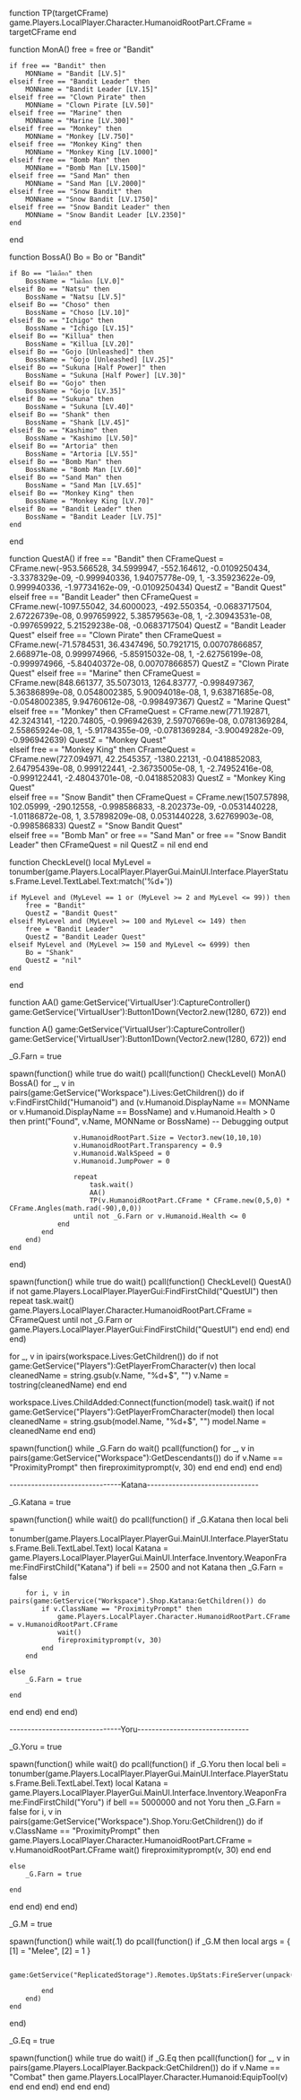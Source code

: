 function TP(targetCFrame)
	game.Players.LocalPlayer.Character.HumanoidRootPart.CFrame = targetCFrame
end

function MonA()
	free = free or "Bandit"

	if free == "Bandit" then
		MONName = "Bandit [LV.5]"
	elseif free == "Bandit Leader" then
		MONName = "Bandit Leader [LV.15]"
	elseif free == "Clown Pirate" then
		MONName = "Clown Pirate [LV.50]"
	elseif free == "Marine" then
		MONName = "Marine [LV.300]"
	elseif free == "Monkey" then
		MONName = "Monkey [LV.750]"
	elseif free == "Monkey King" then
		MONName = "Monkey King [LV.1000]"
	elseif free == "Bomb Man" then
		MONName = "Bomb Man [LV.1500]"
	elseif free == "Sand Man" then
		MONName = "Sand Man [LV.2000]"
	elseif free == "Snow Bandit" then
		MONName = "Snow Bandit [LV.1750]"
	elseif free == "Snow Bandit Leader" then
		MONName = "Snow Bandit Leader [LV.2350]"
	end
end

function BossA()
	Bo = Bo or "Bandit"

	if Bo == "ไม่เลือก" then
		BossName = "ไม่เลือก [LV.0]"
	elseif Bo == "Natsu" then
		BossName = "Natsu [LV.5]"
	elseif Bo == "Choso" then
		BossName = "Choso [LV.10]"
	elseif Bo == "Ichigo" then
		BossName = "Ichigo [LV.15]"
	elseif Bo == "Killua" then
		BossName = "Killua [LV.20]"
	elseif Bo == "Gojo [Unleashed]" then
		BossName = "Gojo [Unleashed] [LV.25]"
	elseif Bo == "Sukuna [Half Power]" then
		BossName = "Sukuna [Half Power] [LV.30]"
	elseif Bo == "Gojo" then
		BossName = "Gojo [LV.35]"
	elseif Bo == "Sukuna" then
		BossName = "Sukuna [LV.40]"
	elseif Bo == "Shank" then
		BossName = "Shank [LV.45]"
	elseif Bo == "Kashimo" then
		BossName = "Kashimo [LV.50]"
	elseif Bo == "Artoria" then
		BossName = "Artoria [LV.55]"
	elseif Bo == "Bomb Man" then
		BossName = "Bomb Man [LV.60]"
	elseif Bo == "Sand Man" then
		BossName = "Sand Man [LV.65]"
	elseif Bo == "Monkey King" then
		BossName = "Monkey King [LV.70]"
	elseif Bo == "Bandit Leader" then
		BossName = "Bandit Leader [LV.75]"
	end
end


function QuestA()
	if free == "Bandit" then
		CFrameQuest = CFrame.new(-953.566528, 34.5999947, -552.164612, -0.0109250434, -3.3378329e-09, -0.999940336, 1.94075778e-09, 1, -3.35923622e-09, 0.999940336, -1.97734162e-09, -0.0109250434)
		QuestZ = "Bandit Quest"
	elseif free == "Bandit Leader" then
		CFrameQuest = CFrame.new(-1097.55042, 34.6000023, -492.550354, -0.0683717504, 2.67226739e-08, 0.997659922, 5.38579563e-08, 1, -2.30943531e-08, -0.997659922, 5.21529238e-08, -0.0683717504)
		QuestZ = "Bandit Leader Quest"
	elseif free == "Clown Pirate" then
		CFrameQuest = CFrame.new(-71.5784531, 36.4347496, 50.7921715, 0.00707866857, 2.668971e-08, 0.999974966, -5.85915032e-08, 1, -2.62756199e-08, -0.999974966, -5.84040372e-08, 0.00707866857)
		QuestZ = "Clown Pirate Quest"
	elseif free == "Marine" then
		CFrameQuest = CFrame.new(848.661377, 35.5073013, 1264.83777, -0.998497367, 5.36386899e-08, 0.0548002385, 5.90094018e-08, 1, 9.63871685e-08, -0.0548002385, 9.94760612e-08, -0.998497367)
		QuestZ = "Marine Quest" 
	elseif free == "Monkey" then
		CFrameQuest = CFrame.new(771.192871, 42.3243141, -1220.74805, -0.996942639, 2.59707669e-08, 0.0781369284, 2.55865924e-08, 1, -5.91784355e-09, -0.0781369284, -3.90049282e-09, -0.996942639)
		QuestZ = "Monkey Quest"  
	elseif free == "Monkey King" then
		CFrameQuest = CFrame.new(727.094971, 42.2545357, -1380.22131, -0.0418852083, 2.64795439e-08, 0.999122441, -2.36735005e-08, 1, -2.74952416e-08, -0.999122441, -2.48043701e-08, -0.0418852083)
		QuestZ = "Monkey King Quest"  
	elseif free == "Snow Bandit" then
		CFrameQuest = CFrame.new(1507.57898, 102.05999, -290.12558, -0.998586833, -8.202373e-09, -0.0531440228, -1.01186872e-08, 1, 3.57898209e-08, 0.0531440228, 3.62769903e-08, -0.998586833)
		QuestZ = "Snow Bandit Quest"  
	elseif free == "Bomb Man" or free == "Sand Man" or free == "Snow Bandit Leader" then
		CFrameQuest = nil
		QuestZ = nil
	end
end

function CheckLevel()
	local MyLevel = tonumber(game.Players.LocalPlayer.PlayerGui.MainUI.Interface.PlayerStatus.Frame.Level.TextLabel.Text:match('%d+'))

	if MyLevel and (MyLevel == 1 or (MyLevel >= 2 and MyLevel <= 99)) then
		free = "Bandit"
		QuestZ = "Bandit Quest"
	elseif MyLevel and (MyLevel >= 100 and MyLevel <= 149) then
		free = "Bandit Leader"
		QuestZ = "Bandit Leader Quest"
	elseif MyLevel and (MyLevel >= 150 and MyLevel <= 6999) then
		Bo = "Shank"
		QuestZ = "nil"
	end
end

function AA()
	game:GetService('VirtualUser'):CaptureController()
	game:GetService('VirtualUser'):Button1Down(Vector2.new(1280, 672))
end

function A()
	game:GetService('VirtualUser'):CaptureController()
	game:GetService('VirtualUser'):Button1Down(Vector2.new(1280, 672))
end

_G.Farn = true

spawn(function()
	while true do
		wait()
		pcall(function()
			CheckLevel()
			MonA()
			BossA()
			for _, v in pairs(game:GetService("Workspace").Lives:GetChildren()) do
				if v:FindFirstChild("Humanoid") and (v.Humanoid.DisplayName == MONName or v.Humanoid.DisplayName == BossName) and v.Humanoid.Health > 0 then
					print("Found", v.Name, MONName or BossName)  -- Debugging output

					v.HumanoidRootPart.Size = Vector3.new(10,10,10)
					v.HumanoidRootPart.Transparency = 0.9
					v.Humanoid.WalkSpeed = 0
					v.Humanoid.JumpPower = 0

					repeat
						task.wait()
						AA()
						TP(v.HumanoidRootPart.CFrame * CFrame.new(0,5,0) * CFrame.Angles(math.rad(-90),0,0))
					until not _G.Farn or v.Humanoid.Health <= 0
				end
			end
		end)
	end
end)


spawn(function()
	while true do
		wait()
		pcall(function()
			CheckLevel()
			QuestA()
			if not game.Players.LocalPlayer.PlayerGui:FindFirstChild("QuestUI") then
				repeat
					task.wait()
					game.Players.LocalPlayer.Character.HumanoidRootPart.CFrame = CFrameQuest
				until not _G.Farn or game.Players.LocalPlayer.PlayerGui:FindFirstChild("QuestUI")
			end
		end)
	end
end)

for _, v in ipairs(workspace.Lives:GetChildren()) do
	if not game:GetService("Players"):GetPlayerFromCharacter(v) then
		local cleanedName = string.gsub(v.Name, "%d+$", "")
		v.Name = tostring(cleanedName)
	end
end

workspace.Lives.ChildAdded:Connect(function(model)
	task.wait()
	if not game:GetService("Players"):GetPlayerFromCharacter(model) then
		local cleanedName = string.gsub(model.Name, "%d+$", "")
		model.Name = cleanedName
	end
end)

spawn(function()
	while _G.Farn do
		wait()
		pcall(function()
			for _, v in pairs(game:GetService("Workspace"):GetDescendants()) do
				if v.Name == "ProximityPrompt" then
					fireproximityprompt(v, 30)
				end
			end
		end)
	end
end)

-------------------------------Katana-------------------------------

_G.Katana = true

spawn(function()
	while wait() do
		pcall(function()
			if _G.Katana then
				local beli = tonumber(game.Players.LocalPlayer.PlayerGui.MainUI.Interface.PlayerStatus.Frame.Beli.TextLabel.Text) 
				local Katana = game.Players.LocalPlayer.PlayerGui.MainUI.Interface.Inventory.WeaponFrame:FindFirstChild("Katana")
	if beli == 2500 and not Katana then
		_G.Farn = false 

		for i, v in pairs(game:GetService("Workspace").Shop.Katana:GetChildren()) do
			if v.ClassName == "ProximityPrompt" then
				game.Players.LocalPlayer.Character.HumanoidRootPart.CFrame = v.HumanoidRootPart.CFrame
				wait()
				fireproximityprompt(v, 30)
			end
		end

	else
		_G.Farn = true 

	end
end
end)
end
end)

-------------------------------Yoru-------------------------------

_G.Yoru = true

spawn(function()
	while wait() do
		pcall(function()
			if _G.Yoru then
				local beli = tonumber(game.Players.LocalPlayer.PlayerGui.MainUI.Interface.PlayerStatus.Frame.Beli.TextLabel.Text)
				local Katana = game.Players.LocalPlayer.PlayerGui.MainUI.Interface.Inventory.WeaponFrame:FindFirstChild("Yoru")
	if bell == 5000000 and not Yoru then
		_G.Farn = false
		for i, v in pairs(game:GetService("Workspace").Shop.Yoru:GetChildren()) do
			if v.ClassName == "ProximityPrompt" then
				game.Players.LocalPlayer.Character.HumanoidRootPart.CFrame = v.HumanoidRootPart.CFrame
				wait()
				fireproximityprompt(v, 30)
			end
		end

	else
		_G.Farn = true 

	end
end
end)
end
end)


_G.M = true

spawn(function()
	while wait(.1) do
		pcall(function()
			if _G.M then
				local args = {
					[1] = "Melee",
					[2] = 1
				}

				game:GetService("ReplicatedStorage").Remotes.UpStats:FireServer(unpack(args))

			end
		end)
	end
end)

_G.Eq = true

spawn(function()
	while true do
		wait()
		if _G.Eq then
			pcall(function()
				for _, v in pairs(game.Players.LocalPlayer.Backpack:GetChildren()) do
					if v.Name == "Combat" then
						game.Players.LocalPlayer.Character.Humanoid:EquipTool(v)
					end
				end
			end)
		end
	end
end)
